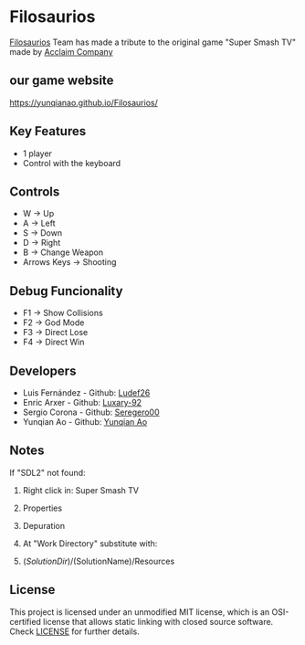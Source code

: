 # Filosaurios

[Filosaurios](https://github.com/YunqianAo/Filosaurios) Team has made a tribute to the original game "Super Smash TV" made by [Acclaim Company](https://es.wikipedia.org/wiki/Acclaim_Entertainment)

## our game website
https://yunqianao.github.io/Filosaurios/
## Key Features 

* 1 player
* Control with the keyboard

## Controls

* W -> Up
* A -> Left
* S -> Down
* D -> Right
* B -> Change Weapon
* Arrows Keys -> Shooting

## Debug Funcionality

* F1 -> Show Collisions 
* F2 -> God Mode 
* F3 -> Direct Lose
* F4 -> Direct Win

## Developers

* Luis Fernández - Github: [Ludef26](https://github.com/Ludef26)
* Enric Arxer - Github: [Luxary-92](https://github.com/Luxary-92)
* Sergio Corona - Github: [Seregero00](https://github.com/seregero00)
* Yunqian Ao - Github: [Yunqian Ao](https://github.com/YunqianAo)

## Notes

If "SDL2" not found: 

1. Right click in: Super Smash TV

2. Properties

3. Depuration 

4. At "Work Directory" substitute with:

5. $(SolutionDir)/$(SolutionName)/Resources

## License

This project is licensed under an unmodified MIT license, which is an OSI-certified license that allows static linking with closed source software. Check [LICENSE](https://github.com/YunqianAo/Filosaurios/blob/main/LICENSE) for further details.
